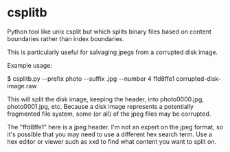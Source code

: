 csplitb
=======

Python tool like unix csplit but which splits binary files based on content boundaries rather than index boundaries.

This is particularly useful for salvaging jpegs from a corrupted disk image.

Example usage:

$ csplitb.py --prefix photo --suffix .jpg --number 4 ffd8ffe1 corrupted-disk-image.raw

This will split the disk image, keeping the header, into photo0000.jpg, photo0001.jpg, etc. Because a disk image represents a potentially fragmented file system, some (or all) of the jpeg files may be corrupted.

The "ffd8ffe1" here is a jpeg header. I'm not an expert on the jpeg format, so it's possible that you may need to use a different hex search term. Use a hex editor or viewer such as xxd to find what content you want to split on.
